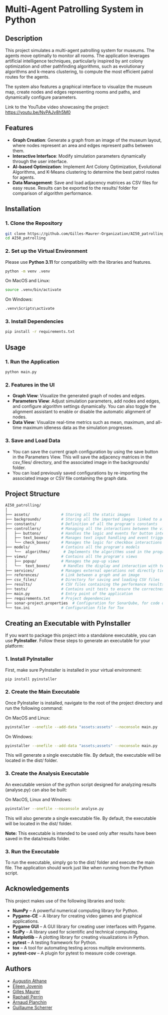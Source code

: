 # Multi-Agent Patrolling System in Python

## Description

This project simulates a multi-agent patrolling system for museums. The agents move optimally to monitor all rooms. The application leverages artificial intelligence techniques, particularly inspired by ant colony optimization and other pathfinding algorithms, such as evolutionary algorithms and k-means clustering, to compute the most efficient patrol routes for the agents.

The system also features a graphical interface to visualize the museum map, create nodes and edges representing rooms and paths, and dynamically configure parameters.

Link to the YouTube video showcasing the project:  
https://youtu.be/NvPAJv8h5M0

## Features
* **Graph Creation**: Generate a graph from an image of the museum layout, where nodes represent an area and edges represent paths between them.
* **Interactive Interface**: Modify simulation parameters dynamically through the user interface.
* **AI-based Optimization**: Implement Ant Colony Optimization, Evolutional Algorithms, and K-Means clustering to determine the best patrol routes for agents.
* **Data Management**: Save and load adjacency matrices as CSV files for easy reuse. Results can be exported to the results/ folder for comparison of algorithm performance.

## Installation
### 1. Clone the Repository
```bash
git clone https://github.com/Gilles-Maurer-Organization/AI50_patrolling.git  
cd AI50_patrolling
```

### 2. Set up the Virtual Environment
Please use **Python 3.11** for compatibility with the libraries and features.
```bash
python -m venv .venv
```
On MacOS and Linux:
```bash
source .venv/bin/activate
```
On Windows:
```bash 
.venv\Scripts\activate
```

### 3. Install Dependencies
```bash
pip install -r requirements.txt
```

## Usage
### 1. Run the Application
```bash
python main.py
```

### 2. Features in the UI
* **Graph View**: Visualize the generated graph of nodes and edges.
* **Parameters View**: Adjust simulation parameters, add nodes and edges, and configure algorithm settings dynamically. You can also toggle the alignment assistant to enable or disable the automatic alignment of nodes.
* **Data View**: Visualize real-time metrics such as mean, maximum, and all-time maximum idleness data as the simulation progresses.

### 3. Save and Load Data

* You can save the current graph configuration by using the save button in the Parameters View. This will save the adjacency matrices in the csv_files/ directory, and the associated image in the backgrounds/ folder.
* You can load previously saved configurations by re-importing the associated image or CSV file containing the graph data.

## Project Structure
```bash
AI50_patrolling/
│
├── assets/              # Storing all the static images
├── backgrounds/         # Storing all the imported images linked to a specific graph
├── constants/           # Definition of all the program's constants
├── controllers/         # Managing all the interactions between the views and models
│   ├── buttons/         # Handles the logic and events for button interactions
│   ├── text_boxes/      # Manages text input handling and event triggers
│   └── check_boxes/     # Manages the logic for checkbox interactions and states
├── models/              # Contains all the program's models
│   └──  algorithms/      # Implements the algorithms used in the program
├── views/               # Contains all the program's views
│   ├── popup/           # Manages the pop-up views
│   └──  text_boxes/      # Handles the display and interaction with text boxes
├── services/            # Manages external operations not directly tied to the core MVC structure
├── references/          # Link between a graph and an image
├── csv_files/           # Directory for saving and loading CSV files
├── results/             # CSV files containing the performance results for each algorithm
├── tests/               # Contains unit tests to ensure the correctness of the project
├── main.py              # Entry point of the application
├── requirements.txt     # Project dependencies
├── sonar-project.properties  # Configuration for SonarQube, for code quality analysis
└── tox.ini              # Configuration file for Tox
```

## Creating an Executable with PyInstaller
If you want to package this project into a standalone executable, you can use **PyInstaller**. Follow these steps to generate an executable for your platform:

### 1. Install PyInstaller
First, make sure PyInstaller is installed in your virtual environment:
```bash
pip install pyinstaller
```
### 2. Create the Main Executable
Once PyInstaller is installed, navigate to the root of the project directory and run the following command:  
  
On MacOS and Linux:
```bash
pyinstaller --onefile --add-data "assets:assets" --noconsole main.py
```
On Windows:
```bash
pyinstaller --onefile --add-data "assets;assets" --noconsole main.py
```
This will generate a single executable file. By default, the executable will be located in the dist/ folder.

### 3. Create the Analysis Executable
An executable version of the python script designed for analyzing results (analyse.py) can also be built:  
  
On MacOS, Linux and Windows:
```bash
pyinstaller --onefile --noconsole analyse.py
```
This will also generate a single executable file. By default, the executable will be located in the dist/ folder.  
  
**Note:** This executable is intended to be used only after results have been saved in the data/results folder.

### 3. Run the Executable
To run the executable, simply go to the dist/ folder and execute the main file. The application should work just like when running from the Python script.

## Acknowledgements
This project makes use of the following libraries and tools:

* **NumPy** – A powerful numerical computing library for Python.
* **Pygame-CE** – A library for creating video games and graphical applications.
* **Pygame GUI** – A GUI library for creating user interfaces with Pygame.
* **SciPy** – A library used for scientific and technical computing.
* **Matplotlib** – A plotting library for creating visualizations in Python.
* **pytest** – A testing framework for Python.
* **tox** – A tool for automating testing across multiple environments.
* **pytest-cov** – A plugin for pytest to measure code coverage.

## Authors
- [Augustin Athane](https://github.com/aathane)
- [Eileen Jovenin](https://github.com/Eileenj57)
- [Gilles Maurer](https://github.com/gilles-maurer)
- [Raphaël Perrin](https://github.com/DynaTiuM)
- [Arnaud Planchin](https://github.com/Lolitono)
- [Guillaume Scherrer](https://github.com/guiguiSCH68)

